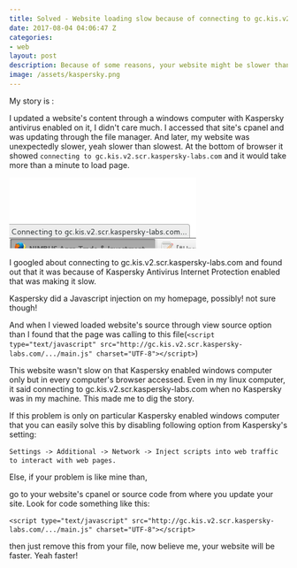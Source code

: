 ```yaml
---
title: Solved - Website loading slow because of connecting to gc.kis.v2.scr.kaspersky-labs.com...
date: 2017-08-04 04:06:47 Z
categories:
- web
layout: post
description: Because of some reasons, your website might be slower than it should be. Here is how to fix connecting to gc.kis.v2.scr.kaspersky-labs.com js request injection.
image: /assets/kaspersky.png
---
```


My story is : 

I updated a website's content through a windows computer with Kaspersky antivirus enabled on it, I didn't care much. I accessed that site's cpanel and was updating through the file manager. And later, my website was unexpectedly slower, yeah slower than slowest. At the bottom of browser it showed `connecting to gc.kis.v2.scr.kaspersky-labs.com` and it would take more than a minute to load page. 

<img src="/assets/kaspersky.png" alt="connecting to gc.kis.v2.scr.kaspersky-labs.com solved"> <br>

I googled about connecting to gc.kis.v2.scr.kaspersky-labs.com and found out that it was because of Kaspersky Antivirus Internet Protection enabled that was making it slow. 

Kaspersky did a Javascript injection on my homepage, possibly! not sure though! 

And when I viewed loaded website's source through view source option than I found that the page was calling to this file(`<script type="text/javascript" src="http://gc.kis.v2.scr.kaspersky-labs.com/.../main.js" charset="UTF-8"></script>`)

This website wasn't slow on that Kaspersky enabled windows computer only but in every computer's browser accessed. Even in my linux computer, it said connecting to gc.kis.v2.scr.kaspersky-labs.com when no Kaspersky was in my machine. This made me to dig the story.

If this problem is only on particular Kaspersky enabled windows computer that you can easily solve this by disabling following option from Kaspersky's setting:

	Settings -> Additional -> Network -> Inject scripts into web traffic to interact with web pages.

Else, if your problem is like mine than,

go to your website's cpanel or source code from where you update your site. Look for code something like this: 

	<script type="text/javascript" src="http://gc.kis.v2.scr.kaspersky-labs.com/.../main.js" charset="UTF-8"></script>

then just remove this from your file, now believe me, your website will be faster. Yeah faster!

